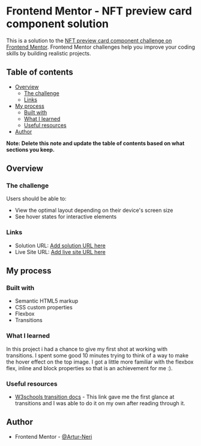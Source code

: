 # Frontend Mentor - NFT preview card component solution

This is a solution to the [NFT preview card component challenge on Frontend Mentor](https://www.frontendmentor.io/challenges/nft-preview-card-component-SbdUL_w0U). Frontend Mentor challenges help you improve your coding skills by building realistic projects. 

## Table of contents

- [Overview](#overview)
  - [The challenge](#the-challenge)
  - [Links](#links)
- [My process](#my-process)
  - [Built with](#built-with)
  - [What I learned](#what-i-learned)
  - [Useful resources](#useful-resources)
- [Author](#author)

**Note: Delete this note and update the table of contents based on what sections you keep.**

## Overview

### The challenge

Users should be able to:

- View the optimal layout depending on their device's screen size
- See hover states for interactive elements

### Links

- Solution URL: [Add solution URL here](https://your-solution-url.com)
- Live Site URL: [Add live site URL here](https://your-live-site-url.com)

## My process

### Built with

- Semantic HTML5 markup
- CSS custom properties
- Flexbox
- Transitions

### What I learned

In this project i had a chance to give my first shot at working with transitions. I spent some good 10 minutes trying to think of a way to make the hover effect on the top image. I got a little more familiar with the flexbox flex, inline and block properties so that is an achievement for me :).   


### Useful resources

- [W3schools transition docs](https://www.w3schools.com/css/css3_transitions.asp) - This link gave me the first glance at transitions and I was able to do it on my own after reading through it.

## Author

- Frontend Mentor - [@Artur-Neri](https://www.frontendmentor.io/profile/Artur-Neri)
